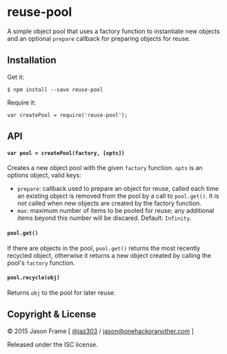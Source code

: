 # reuse-pool

A simple object pool that uses a factory function to instantiate new objects and an optional `prepare` callback for preparing objects for reuse.

## Installation

Get it:

    $ npm install --save reuse-pool

Require it:

	var createPool = require('reuse-pool');

## API

#### `var pool = createPool(factory, [opts])`

Creates a new object pool with the given `factory` function. `opts` is an options object, valid keys:

  * `prepare`: callback used to prepare an object for reuse, called each time an existing object is removed from the pool by a call to `pool.get()`. It is not called when new objects are created by the factory function.
  * `max`: maximum number of items to be pooled for reuse; any additional items beyond this number will be discared. Default: `Infinity`.

#### `pool.get()`

If there are objects in the pool, `pool.get()` returns the most recently recycled object, otherwise it returns a new object created by calling the pool's `factory` function.

#### `pool.recycle(obj)`

Returns `obj` to the pool for later reuse.

## Copyright &amp; License

&copy; 2015 Jason Frame [ [@jaz303](http://twitter.com/jaz303) / [jason@onehackoranother.com](mailto:jason@onehackoranother.com) ]

Released under the ISC license.
